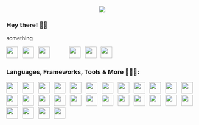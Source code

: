 <div align="center">
    <image src="images/kylebanner.gif"></image>
</div>

### Hey there! 👋🏼
<p> something </p>

<image height="30px" src="https://img.shields.io/badge/website-000000?style=for-the-badge&logo=About.me&logoColor=white"></image> &nbsp;
<image height="30px" src="https://img.shields.io/badge/LinkedIn-0077B5?style=for-the-badge&logo=linkedin&logoColor=white"></image> &nbsp;
<image height="30px" src="https://img.shields.io/badge/Gmail-D14836?style=for-the-badge&logo=gmail&logoColor=white"></image> &nbsp; &nbsp; &nbsp; &nbsp; &nbsp; &nbsp;
<image height="30px" src="https://img.shields.io/badge/Facebook-1877F2?style=for-the-badge&logo=facebook&logoColor=white"></image> &nbsp;
<image height="30px" src="https://img.shields.io/badge/Twitter-1DA1F2?style=for-the-badge&logo=twitter&logoColor=white"></image> &nbsp;
<image height="30px" src="https://img.shields.io/badge/Instagram-E4405F?style=for-the-badge&logo=instagram&logoColor=white"></image>


### Languages, Frameworks, Tools & More 👨🏽‍💻:
<image height="30px" src="icons/ajax.png"></image> &nbsp;
<image height="30px" src="icons/c%2B%2B.png"></image> &nbsp;
<image height="30px" src="icons/clogo.png"></image> &nbsp;
<image height="30px" src="icons/css.png"></image> &nbsp;
<image height="30px" src="icons/figma.png"></image> &nbsp;
<image height="30px" src="icons/flask.png"></image> &nbsp;
<image height="30px" src="icons/git.png"></image> &nbsp;
<image height="30px" src="icons/gunicorn.png"></image> &nbsp;
<image height="30px" src="icons/htmllogo.png"></image> &nbsp;
<image height="30px" src="icons/jinja.png"></image> &nbsp;
<image height="30px" src="icons/jslogo.png"></image> &nbsp;
<image height="30px" src="icons/json.png"></image> &nbsp;
<image height="30px" src="icons/pascal.png"></image> &nbsp;
<image height="30px" src="icons/php.png"></image> &nbsp;
<image height="30px" src="icons/plsql.png"></image> &nbsp;
<image height="30px" src="icons/poetry.png"></image> &nbsp;
<image height="30px" src="icons/postgres.png"></image> &nbsp;
<image height="30px" src="icons/python.png"></image> &nbsp;
<image height="30px" src="icons/react.png"></image> &nbsp;
<image height="30px" src="icons/sketch.png"></image> &nbsp;
<image height="30px" src="icons/sqalchemy.png"></image> &nbsp;
<image height="30px" src="icons/sql.png"></image> &nbsp;
<image height="30px" src="icons/sqlite.png"></image> &nbsp;
<image height="30px" src="icons/swift.png"></image> &nbsp;
<image height="30px" src="icons/swiftui.png"></image> &nbsp;
<image height="30px" src="icons/wix.png"></image> &nbsp;
<image height="30px" src="icons/wordpress.png"></image> &nbsp;
<image height="30px" src="icons/xml.png"></image>
